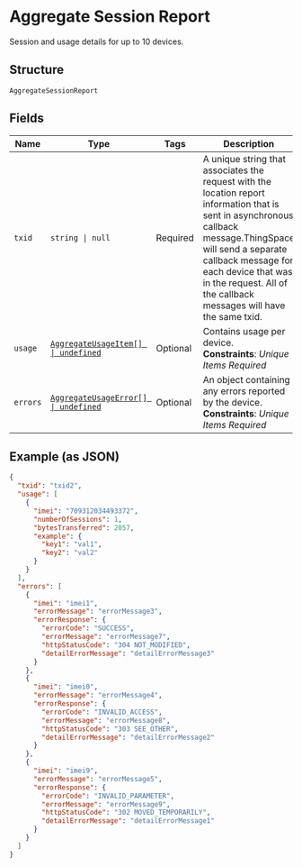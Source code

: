 
# Aggregate Session Report

Session and usage details for up to 10 devices.

## Structure

`AggregateSessionReport`

## Fields

| Name | Type | Tags | Description |
|  --- | --- | --- | --- |
| `txid` | `string \| null` | Required | A unique string that associates the request with the location report information that is sent in asynchronous callback message.ThingSpace will send a separate callback message for each device that was in the request. All of the callback messages will have the same txid. |
| `usage` | [`AggregateUsageItem[] \| undefined`](../../doc/models/aggregate-usage-item.md) | Optional | Contains usage per device.<br>**Constraints**: *Unique Items Required* |
| `errors` | [`AggregateUsageError[] \| undefined`](../../doc/models/aggregate-usage-error.md) | Optional | An object containing any errors reported by the device.<br>**Constraints**: *Unique Items Required* |

## Example (as JSON)

```json
{
  "txid": "txid2",
  "usage": [
    {
      "imei": "709312034493372",
      "numberOfSessions": 1,
      "bytesTransferred": 2057,
      "example": {
        "key1": "val1",
        "key2": "val2"
      }
    }
  ],
  "errors": [
    {
      "imei": "imei1",
      "errorMessage": "errorMessage3",
      "errorResponse": {
        "errorCode": "SUCCESS",
        "errorMessage": "errorMessage7",
        "httpStatusCode": "304 NOT_MODIFIED",
        "detailErrorMessage": "detailErrorMessage3"
      }
    },
    {
      "imei": "imei0",
      "errorMessage": "errorMessage4",
      "errorResponse": {
        "errorCode": "INVALID_ACCESS",
        "errorMessage": "errorMessage8",
        "httpStatusCode": "303 SEE_OTHER",
        "detailErrorMessage": "detailErrorMessage2"
      }
    },
    {
      "imei": "imei9",
      "errorMessage": "errorMessage5",
      "errorResponse": {
        "errorCode": "INVALID_PARAMETER",
        "errorMessage": "errorMessage9",
        "httpStatusCode": "302 MOVED_TEMPORARILY",
        "detailErrorMessage": "detailErrorMessage1"
      }
    }
  ]
}
```

